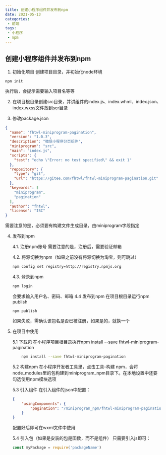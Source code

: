 ```yaml
--- 
title: 创建小程序组件并发布到npm
date: 2021-05-13
categories: 
 - 前端
tags: 
 - 小程序
 - npm
---
```


## 创建小程序组件并发布到npm

1. 初始化项目
创建项目目录，并初始化node环境
```
npm init
```
执行后，会提示需要输入项目名等等

2. 在项目根目录创建src目录，并讲组件的index.js、index.whml、index.json、index.wxss文件放到scr目录

3. 修改package.json
``` json
{
  "name": "fhtwl-miniprogram-pagination",
  "version": "1.0.3",
  "description": "微信小程序分页组件",
  "miniprogram": "src",
  "main": "index.js",
  "scripts": {
    "test": "echo \"Error: no test specified\" && exit 1"
  },
  "repository": {
    "type": "git",
    "url": "https://gitee.com/fhtwl/fhtwl-miniprogram-pagination.git"
  },
  "keywords": [
    "miniprogram",
    "pagination"
  ],
  "author": "fhtwl",
  "license": "ISC"
}


```
需要注意的是，必须要有构建文件生成目录，由miniprogram字段指定

4. 发布到npm

    4.1. 注册npm账号
    需要注意的是，注册后，需要验证邮箱

    4.2. 将源切换为npm（如果之前没有将源切换为淘宝，则可跳过）

    ``` sh
    npm config set registry=http://registry.npmjs.org
    ```
    4.3. 登录到npm
    ``` sh
    npm login
    ```
    会要求输入用户名、密码、邮箱
    4.4 发布到npm
    在项目根目录运行npm publish
    ```
    npm publish
    ```
    如果失败，需确认该包名是否已被注册，如果是的，就换一个

5. 在项目中使用

    5.1 下载包
    在小程序项目根目录执行npm install --save fhtwl-miniprogram-pagination
    ``` sh
        npm install --save fhtwl-miniprogram-pagination
    ```

    5.2 构建npm
    在小程序开发者工具里，点击工具-构建 npm，会将node_modules里的包构建到miniprogram_npm目录下。在本地设置中还要勾选使用npm模块选项

    5.3 引入组件
    在引入组件的json中配置：
    ``` json
    {
        "usingComponents": {
            "pagination": "/miniprogram_npm/fhtwl-miniprogram-pagination"
        }
    }
    ```
    配置好后即可在wxml文件中使用
    <pagination wx:if="{{pageTotal > 0}}" bind:pageChange="pageChange" pages="{{pageTotal}}"></pagination>

    5.4 引入包（如果是安装的包是函数，而不是组件）
    只需要引入js即可：
    ``` js
    const myPackage = require('packageName')
    ```